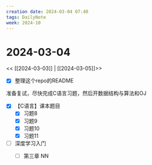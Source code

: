 ```yaml
---
creation date: 2024-03-04 07:40
tags: DailyNote
week: 2024-10
---
```


# 2024-03-04

<< [[2024-03-03]] | [[2024-03-05]]>>

- [x] 整理这个repo的README

准备复试，尽快完成C语言习题，然后开数据结构与算法和OJ
- [x] 【C语言】课本题目
	- [x] 习题8
	- [x] 习题9
	- [x] 习题10
	- [x] 习题11

- [ ] 深度学习入门
	- [ ] 第三章 NN

